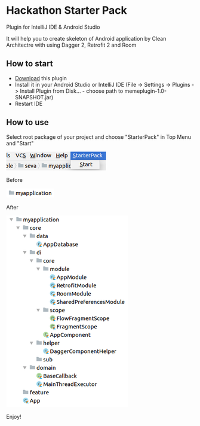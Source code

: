 # Hackathon Starter Pack

Plugin for IntelliJ IDE & Android Studio

It will help you to create skeleton of Android application by Clean Architectre with using Dagger 2, Retrofit 2 and Room

## How to start

- [Download](https://github.com/MrSwimmer/HSP/blob/master/memeplugin-1.0-SNAPSHOT.jar) this plugin
- Install it in your Android Studio or IntelliJ IDE (File -> Settings -> Plugins -> Install Plugin from Disk... - choose path to memeplugin-1.0-SNAPSHOT.jar)
- Restart IDE

## How to use

Select root package of your project and choose "StarterPack" in Top Menu and "Start"

![](https://github.com/MrSwimmer/HSP/blob/master/images/1.png)

Before

![](https://github.com/MrSwimmer/HSP/blob/master/images/2.png)

After

![](https://github.com/MrSwimmer/HSP/blob/master/images/3.png)

Enjoy!
